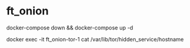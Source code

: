 # ft_onion

docker-compose down && docker-compose up -d

docker exec -it ft_onion-tor-1 cat /var/lib/tor/hidden_service/hostname
